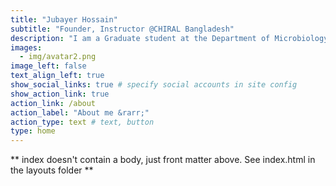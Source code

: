```yaml
---
title: "Jubayer Hossain"
subtitle: "Founder, Instructor @CHIRAL Bangladesh"
description: "I am a Graduate student at the Department of Microbiology at Jagannath University, Dhaka. I aspire to maximize the quality of life of the human around me by working at the intersection of education, technology, and health research. I am the founder of Center for Health Innovation, Research, Action and Learning - Bangladesh (CHIRAL Bangladesh), a non-profit organization dedicated to health research to improve lives in Bangladesh."
images:
  - img/avatar2.png
image_left: false
text_align_left: true
show_social_links: true # specify social accounts in site config
show_action_link: true
action_link: /about
action_label: "About me &rarr;"
action_type: text # text, button
type: home
---
```


** index doesn't contain a body, just front matter above.
See index.html in the layouts folder **
